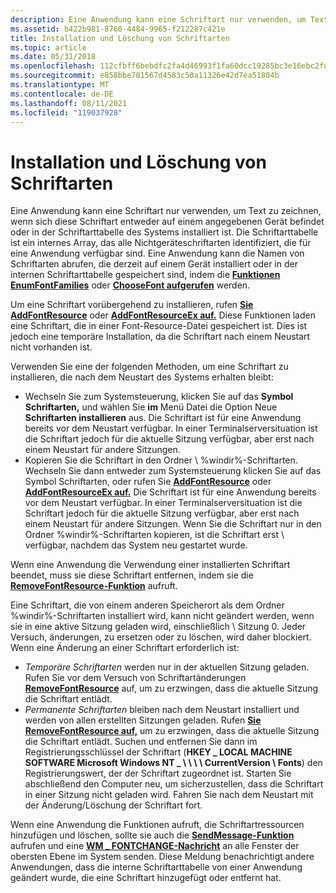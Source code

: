 ```yaml
---
description: Eine Anwendung kann eine Schriftart nur verwenden, um Text zu zeichnen, wenn sich diese Schriftart entweder auf einem angegebenen Gerät befindet oder in der Schriftarttabelle des Systems installiert ist.
ms.assetid: b422b981-8760-4484-9965-f212287c421e
title: Installation und Löschung von Schriftarten
ms.topic: article
ms.date: 05/31/2018
ms.openlocfilehash: 112cfbff6bebdfc2fa4d46993f1fa60dcc19285bc3e16ebc2fd929e3a43ba679
ms.sourcegitcommit: e858bbe701567d4583c50a11326e42d7ea51804b
ms.translationtype: MT
ms.contentlocale: de-DE
ms.lasthandoff: 08/11/2021
ms.locfileid: "119037928"
---
```

# <a name="font-installation-and-deletion"></a>Installation und Löschung von Schriftarten

Eine Anwendung kann eine Schriftart nur verwenden, um Text zu zeichnen, wenn sich diese Schriftart entweder auf einem angegebenen Gerät befindet oder in der Schriftarttabelle des Systems installiert ist. Die Schriftarttabelle ist ein internes Array, das alle Nichtgeräteschriftarten identifiziert, die für eine Anwendung verfügbar sind. Eine Anwendung kann die Namen von Schriftarten abrufen, die derzeit auf einem Gerät installiert oder in der internen Schriftarttabelle gespeichert sind, indem die [**Funktionen EnumFontFamilies**](/windows/desktop/api/Wingdi/nf-wingdi-enumfontfamiliesa) oder [**ChooseFont aufgerufen**](/previous-versions/windows/desktop/legacy/ms646914(v=vs.85)) werden.

Um eine Schriftart vorübergehend zu installieren, rufen [**Sie AddFontResource**](/windows/desktop/api/Wingdi/nf-wingdi-addfontresourcea) oder [**AddFontResourceEx auf.**](/windows/desktop/api/Wingdi/nf-wingdi-addfontresourceexa) Diese Funktionen laden eine Schriftart, die in einer Font-Resource-Datei gespeichert ist. Dies ist jedoch eine temporäre Installation, da die Schriftart nach einem Neustart nicht vorhanden ist.

Verwenden Sie eine der folgenden Methoden, um eine Schriftart zu installieren, die nach dem Neustart des Systems erhalten bleibt:

-   Wechseln Sie zum Systemsteuerung, klicken Sie auf das **Symbol Schriftarten,** und wählen Sie **im** Menü Datei die Option Neue **Schriftarten installieren** aus. Die Schriftart ist für eine Anwendung bereits vor dem Neustart verfügbar. In einer Terminalserversituation ist die Schriftart jedoch für die aktuelle Sitzung verfügbar, aber erst nach einem Neustart für andere Sitzungen.
-   Kopieren Sie die Schriftart in den Ordner \\ %windir%-Schriftarten. Wechseln Sie dann entweder zum Systemsteuerung klicken  Sie auf das Symbol Schriftarten, oder rufen Sie [**AddFontResource**](/windows/win32/api/wingdi/nf-wingdi-addfontresourcea) oder [**AddFontResourceEx auf.**](/windows/win32/api/wingdi/nf-wingdi-addfontresourceexa) Die Schriftart ist für eine Anwendung bereits vor dem Neustart verfügbar. In einer Terminalserversituation ist die Schriftart jedoch für die aktuelle Sitzung verfügbar, aber erst nach einem Neustart für andere Sitzungen. Wenn Sie die Schriftart nur in den Ordner %windir%-Schriftarten kopieren, ist die Schriftart erst \\ verfügbar, nachdem das System neu gestartet wurde.

Wenn eine Anwendung die Verwendung einer installierten Schriftart beendet, muss sie diese Schriftart entfernen, indem sie die [**RemoveFontResource-Funktion**](/windows/desktop/api/Wingdi/nf-wingdi-removefontresourcea) aufruft.

Eine Schriftart, die von einem anderen Speicherort als dem Ordner %windir%-Schriftarten installiert wird, kann nicht geändert werden, wenn sie in eine aktive Sitzung geladen wird, einschließlich \\ Sitzung 0. Jeder Versuch, änderungen, zu ersetzen oder zu löschen, wird daher blockiert. Wenn eine Änderung an einer Schriftart erforderlich ist:

-   *Temporäre Schriftarten* werden nur in der aktuellen Sitzung geladen. Rufen Sie vor dem Versuch von Schriftartänderungen [**RemoveFontResource**](/windows/desktop/api/Wingdi/nf-wingdi-removefontresourcea) auf, um zu erzwingen, dass die aktuelle Sitzung die Schriftart entlädt.
-   *Permanente Schriftarten* bleiben nach dem Neustart installiert und werden von allen erstellten Sitzungen geladen. Rufen [**Sie RemoveFontResource auf,**](/windows/desktop/api/Wingdi/nf-wingdi-removefontresourcea) um zu erzwingen, dass die aktuelle Sitzung die Schriftart entlädt. Suchen und entfernen Sie dann im Registrierungsschlüssel der Schriftart (**HKEY \_ LOCAL MACHINE SOFTWARE Microsoft Windows NT \_ \\ \\ \\ \\ CurrentVersion \\ Fonts**) den Registrierungswert, der der Schriftart zugeordnet ist. Starten Sie abschließend den Computer neu, um sicherzustellen, dass die Schriftart in einer Sitzung nicht geladen wird. Fahren Sie nach dem Neustart mit der Änderung/Löschung der Schriftart fort.

Wenn eine Anwendung die Funktionen aufruft, die Schriftartressourcen hinzufügen und löschen, sollte sie auch die [**SendMessage-Funktion**](/windows/win32/api/winuser/nf-winuser-sendmessage) aufrufen und eine [**WM \_ FONTCHANGE-Nachricht**](wm-fontchange.md) an alle Fenster der obersten Ebene im System senden. Diese Meldung benachrichtigt andere Anwendungen, dass die interne Schriftarttabelle von einer Anwendung geändert wurde, die eine Schriftart hinzugefügt oder entfernt hat.

 

 
